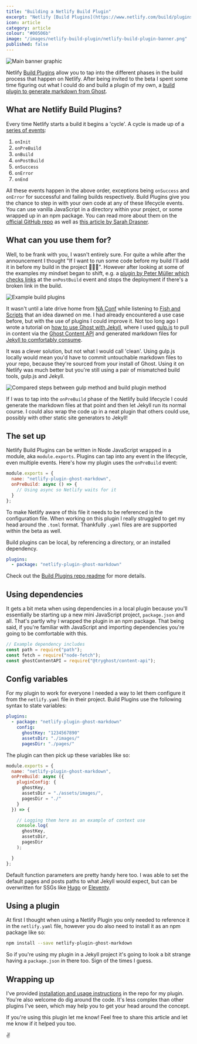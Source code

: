 ```yaml
---
title: "Building a Netlify Build Plugin"
excerpt: "Netlify [Build Plugins](https://www.netlify.com/build/plugins-beta/) allow you to tap into the different phases in the build process that happen on Netlify. After being invited to the beta I spent some time figuring out what I could do and build a plugin of my own."
icon: article
category: article
colour: "#00506b"
image: "/images/netlify-build-plugin/netlify-build-plugin-banner.png"
published: false
---
```


![Main banner graphic]()

Netlify [Build Plugins](https://www.netlify.com/build/plugins-beta/) allow you to tap into the different phases in the build process that happen on Netlify. After being invited to the beta I spent some time figuring out what I could do and build a plugin of my own, a [build plugin to generate markdown from Ghost](https://github.com/daviddarnes/netlify-plugin-ghost-markdown).

## What are Netlify Build Plugins?

Every time Netlify starts a build it begins a 'cycle'. A cycle is made up of a [series of events](https://github.com/netlify/build#build-lifecycle):

1. `onInit`
1. `onPreBuild`
1. `onBuild`
1. `onPostBuild`
1. `onSuccess`
1. `onError`
1. `onEnd`

All these events happen in the above order, exceptions being `onSuccess` and `onError` for successful and failing builds respectively. Build Plugins give you the chance to step in with your own code at any of these lifecycle events. You can use vanilla JavaScript in a directory within your project, or some wrapped up in an npm package. You can read more about them on the [official GitHub repo](https://github.com/netlify/build#readme) as well as [this article by Sarah Drasner](https://www.netlify.com/blog/2019/10/16/creating-and-using-your-first-netlify-build-plugin/).

## What can you use them for?

Well, to be frank with you, I wasn't entirely sure. For quite a while after the announcement I thought "If I want to run some code before my build I'll add it in before my build in the project 🤷🏼‍♂️". However after looking at some of the examples my mindset began to shift, e.g. a [plugin by Peter Müller which checks links](https://github.com/Munter/netlify-plugin-checklinks) at the `onPostBuild` event and stops the deployment if there's a broken link in the build.

![Example build plugins]()

It wasn't until a late drive home from [NA Conf](https://newadventuresconf.com/2020/) while listening to [Fish and Scripts](https://fishandscripts.com/) that an idea dawned on me. I had already encountered a use case before, but with the use of plugins I could improve it. Not too long ago I wrote a tutorial on [how to use Ghost with Jekyll](https://david.darn.es/tutorial/2019/08/11/use-ghost-with-jekyll/), where I used [gulp.js](https://gulpjs.com/) to pull in content via the [Ghost Content API](https://ghost.org/docs/api/v3/javascript/content/) and generated markdown files for [Jekyll to comfortably consume](https://jekyllrb.com/docs/posts/).

It was a clever solution, but not what I would call 'clean'. Using gulp.js locally would mean you'd have to commit untouchable markdown files to your repo, because they're sourced from your install of Ghost. Using it on Netlify was much better but you're still using a pair of mismatched build tools, gulp.js and Jekyll.

![Compared steps between gulp method and build plugin method]()

If I was to tap into the `onPreBuild` phase of the Netlify build lifecycle I could generate the markdown files at that point and then let Jekyll run its normal course. I could also wrap the code up in a neat plugin that others could use, possibly with other static site generators to Jekyll!

## The set up

Netlify Build Plugins can be written in Node JavaScript wrapped in a module, aka `module.exports`. Plugins can tap into any event in the lifecycle, even multiple events. Here's how my plugin uses the `onPreBuild` event:

```js
module.exports = {
  name: "netlify-plugin-ghost-markdown",
  onPreBuild: async () => {
    // Using async so Netlify waits for it
  }
};
```

To make Netlify aware of this file it needs to be referenced in the configuration file. When working on this plugin I really struggled to get my head around the `.toml` format. Thankfully `.yaml` files are are supported within the beta as well.

Build plugins can be local, by referencing a directory, or an installed dependency.

``` yaml
plugins:
  - package: "netlify-plugin-ghost-markdown"
```

Check out the [Build Plugins repo readme](https://github.com/netlify/build#netlify-configuration) for more details.

## Using dependencies

It gets a bit meta when using dependencies in a local plugin because you'll essentially be starting up a new mini JavaScript project, `package.json` and all. That's partly why I wrapped the plugin in an npm package. That being said, if you're familiar with JavaScript and importing dependencies you're going to be comfortable with this.

```js
// Example dependency includes
const path = require("path");
const fetch = require("node-fetch");
const ghostContentAPI = require("@tryghost/content-api");
```

## Config variables

For my plugin to work for everyone I needed a way to let them configure it from the `netlify.yaml` file in their project. Build Plugins use the following syntax to state variables:

```yaml
plugins:
  - package: "netlify-plugin-ghost-markdown"
    config:
      ghostKey: "1234567890"
      assetsDir: "./images/"
      pagesDir: "./pages/"
```

The plugin can then pick up these variables like so:

```js
module.exports = {
  name: "netlify-plugin-ghost-markdown",
  onPreBuild: async ({
    pluginConfig: {
      ghostKey,
      assetsDir = "./assets/images/",
      pagesDir = "./"
    }
  }) => {

    // Logging them here as an example of context use
    console.log(
      ghostKey,
      assetsDir,
      pagesDir
    );

  }
};
```

Default function parameters are pretty handy here too. I was able to set the default pages and posts paths to what Jekyll would expect, but can be overwritten for SSGs like [Hugo](https://gohugo.io/getting-started/directory-structure/) or [Eleventy](https://www.11ty.dev/docs/data-template-dir/).

## Using a plugin

At first I thought when using a Netlify Plugin you only needed to reference it in the `netlify.yaml` file, however you do also need to install it as an npm package like so:

```bash
npm install --save netlify-plugin-ghost-markdown
```

So if you're using my plugin in a Jekyll project it's going to look a bit strange having a `package.json` in there too. Sign of the times I guess.

## Wrapping up

I've provided [installation and usage instructions](https://github.com/daviddarnes/netlify-plugin-ghost-markdown#netlify-ghost-markdown-build-plugin) in the repo for my plugin. You're also welcome do dig around the code. It's less complex than other plugins I've seen, which may help you to get your head around the concept.

If you're using this plugin let me know! Feel free to share this article and let me know if it helped you too.

✌️
